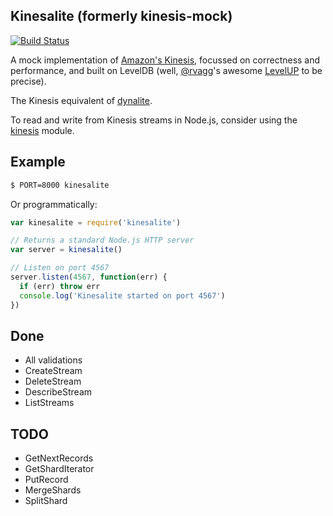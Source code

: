Kinesalite (formerly kinesis-mock)
----------------------------------

[![Build Status](https://secure.travis-ci.org/mhart/kinesalite.png?branch=master)](http://travis-ci.org/mhart/kinesalite)

A mock implementation of [Amazon's Kinesis](http://docs.aws.amazon.com/kinesis/latest/APIReference/),
focussed on correctness and performance, and built on LevelDB
(well, [@rvagg](https://github.com/rvagg)'s awesome [LevelUP](https://github.com/rvagg/node-levelup) to be precise).

The Kinesis equivalent of [dynalite](https://github.com/mhart/dynalite).

To read and write from Kinesis streams in Node.js, consider using the [kinesis](https://github.com/mhart/kinesis)
module.

Example
-------

```sh
$ PORT=8000 kinesalite
```

Or programmatically:

```js
var kinesalite = require('kinesalite')

// Returns a standard Node.js HTTP server
var server = kinesalite()

// Listen on port 4567
server.listen(4567, function(err) {
  if (err) throw err
  console.log('Kinesalite started on port 4567')
})
```

Done
----

* All validations
* CreateStream
* DeleteStream
* DescribeStream
* ListStreams

TODO
----

* GetNextRecords
* GetShardIterator
* PutRecord
* MergeShards
* SplitShard
